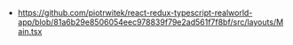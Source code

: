- https://github.com/piotrwitek/react-redux-typescript-realworld-app/blob/81a6b29e8506054eec978839f79e2ad561f7f8bf/src/layouts/Main.tsx
